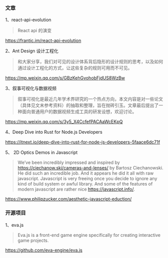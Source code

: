 



### 文章

1、react-api-evolution

> React api 的演变

https://frantic.im/react-api-evolution

2、Ant Design 设计工程化

> 和大家分享，我们对可见的设计体系背后隐形的设计规则的思考，以及如何通过设计工程化的方式，让这些复杂的规则可用而不可见。

https://mp.weixin.qq.com/s/GBzKehGvohobFjdUS8WzBw


3、叙事可视化与数据视频

> 叙事可视化是最近几年学术界研究的一个热点方向，本文内容是对一些论文（具体见文末参考资料）的抽取和整理，旨在抛砖引玉。文章最后提出了一种面向普通用户的数据视频生成工具的研发设想，欢迎讨论。

https://mp.weixin.qq.com/s/3y5_X4CcfefPACAaWcEKpQ


4、Deep Dive into Rust for Node.js Developers

https://itnext.io/deep-dive-into-rust-for-node-js-developers-5faace6dc71f


5、 2D Optics Demos in Javascript
> We’ve been incredibly impressed and inspired by https://ciechanow.ski/cameras-and-lenses/ by Bartosz Ciechanowski. He did such an incredible job. And it appears he did it all with raw javascript. Javascript is very freeing once you decide to ignore any kind of build system or awful library. And some of the features of modern javascript are rather nice https://javascript.info/.

https://www.philipzucker.com/aesthetic-javascript-eduction/


### 开源项目

1、eva.js

> Eva.js is a front-end game engine specifically for creating interactive game projects.

https://github.com/eva-engine/eva.js